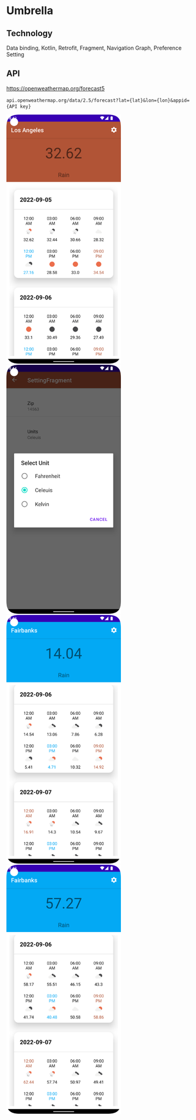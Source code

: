 # Umbrella



## Technology
Data binding, Kotlin, Retrofit, Fragment, Navigation Graph, Preference Setting

## API

https://openweathermap.org/forecast5

```
api.openweathermap.org/data/2.5/forecast?lat={lat}&lon={lon}&appid={API key}
```

<img src="images/Screenshot_20220904_164332.png" alt="drawing" width="300"/>
<img src="images/Screenshot_20220904_164438.png" alt="drawing" width="300"/>
<img src="images/Screenshot_20220904_164812.png" alt="drawing" width="300"/>
<img src="images/Screenshot_20220904_164826.png" alt="drawing" width="300"/>

